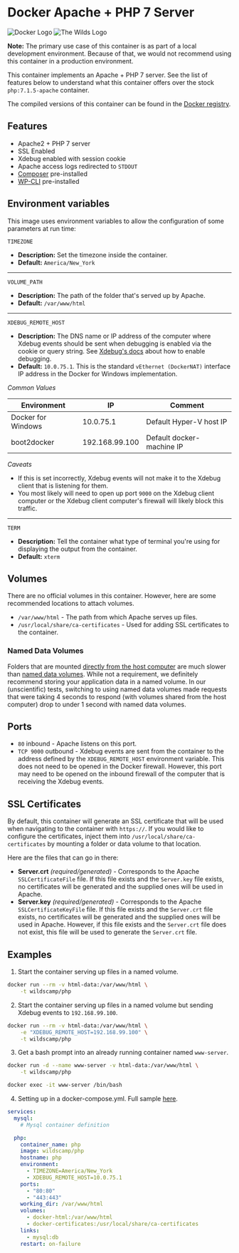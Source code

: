 # Docker Apache + PHP 7 Server

![Docker Logo](https://www.gravatar.com/avatar/def8e498c0e2b4d1b0cb398ca164cddd?s=115) ![The Wilds Logo](https://www.gravatar.com/avatar/731d4f0ca8553a4f4b2a4f35d1d72280?s=115)

**Note:** The primary use case of this container is as part of a local development
environment. Because of that, we would not recommend using this container in a production
environment.

This container implements an Apache + PHP 7 server. See the list of features below to
understand what this container offers over the stock `php:7.1.5-apache` container.

The compiled versions of this container can be found in the
[Docker registry](https://hub.docker.com/r/wildscamp/php/).

Features
----
* Apache2 + PHP 7 server
* SSL Enabled
* Xdebug enabled with session cookie
* Apache access logs redirected to `STDOUT`
* [Composer](https://getcomposer.org/) pre-installed
* [WP-CLI](http://wp-cli.org/) pre-installed

Environment variables
----

This image uses environment variables to allow the configuration of some parameters at run time:

`TIMEZONE`

* **Description:** Set the timezone inside the container. 
* **Default:** `America/New_York`

----

`VOLUME_PATH`

* **Description:** The path of the folder that's served up by Apache.
* **Default:** `/var/www/html`

----

`XDEBUG_REMOTE_HOST`

* **Description:** The DNS name or IP address of the computer where Xdebug events should
  be sent when debugging is enabled via the cookie or query string. See
  [Xdebug's docs](https://xdebug.org/docs/remote) about how to enable debugging.
* **Default:** `10.0.75.1`. This is the standard `vEthernet (DockerNAT)` interface IP address
  in the Docker for Windows implementation.

_Common Values_

| Environment        | IP             | Comment                   |
|--------------------|----------------|---------------------------|
| Docker for Windows | 10.0.75.1      | Default Hyper-V host IP   |
| boot2docker        | 192.168.99.100 | Default docker-machine IP |

_Caveats_

* If this is set incorrectly, Xdebug events will not make it to the Xdebug client that
  is listening for them.
* You most likely will need to open up port `9000` on the Xdebug client computer or the
  Xdebug client computer's firewall will likely block this traffic.

----

`TERM`

* **Description:** Tell the container what type of terminal you're using for displaying
  the output from the container.
* **Default:** `xterm`

Volumes
----
There are no official volumes in this container. However, here are some recommended locations
to attach volumes.

* `/var/www/html` - The path from which Apache serves up files.
* `/usr/local/share/ca-certificates` - Used for adding SSL certificates to the container.

### Named Data Volumes
Folders that are mounted [directly from the host computer](https://docs.docker.com/engine/tutorials/dockervolumes/#/mount-a-host-directory-as-a-data-volume)
are much slower than [named data volumes](https://docs.docker.com/engine/reference/commandline/volume_create/).
While not a requirement, we definitely recommend storing your application data in a named
volume. In our (unscientific) tests, switching to using named data volumes made requests
that were taking 4 seconds to respond (with volumes shared from the host computer) drop to
under 1 second with named data volumes.

Ports
----

* `80` inbound - Apache listens on this port.
* `TCP 9000` outbound - Xdebug events are sent from the container to the address defined
  by the `XDEBUG_REMOTE_HOST` environment variable. This does not need to be opened in the
  Docker firewall. However, this port may need to be opened on the inbound firewall of the
  computer that is receiving the Xdebug events.

SSL Certificates
---

By default, this container will generate an SSL certificate that will be used when
navigating to the container with `https://`. If you would like to configure the
certificates, inject them into `/usr/local/share/ca-certificates` by mounting a folder or
data volume to that location.

Here are the files that can go in there:

* **Server.crt** _(required/generated)_ - Corresponds to the Apache `SSLCertificateFile`
  file. If this file exists and the `Server.key` file exists, no certificates will be
  generated and the supplied ones will be used in Apache.
* **Server.key** _(required/generated)_ - Corresponds to the Apache `SSLCertificateKeyFile`
  file. If this file exists and the `Server.crt` file exists, no certificates will be
  generated and the supplied ones will be used in Apache. However, if this file exists and
  the `Server.crt` file does not exist, this file will be used to generate the `Server.crt`
  file.

Examples
----

1) Start the container serving up files in a named volume.

```bash
docker run --rm -v html-data:/var/www/html \
    -t wildscamp/php
```

2) Start the container serving up files in a named volume but sending Xdebug events to
   `192.168.99.100`.

```bash
docker run --rm -v html-data:/var/www/html \
    -e "XDEBUG_REMOTE_HOST=192.168.99.100" \
    -t wildscamp/php
```

3) Get a bash prompt into an already running container named `www-server`.

```bash
docker run -d --name www-server -v html-data:/var/www/html \
    -t wildscamp/php

docker exec -it www-server /bin/bash
```

4) Setting up in a docker-compose.yml. Full sample [here](https://github.com/wildscamp/docker-localphpdevenvironment/blob/master/docker-compose.yml).

```yaml
services:
  mysql:
    # Mysql container definition

  php:
    container_name: php
    image: wildscamp/php
    hostname: php
    environment:
      - TIMEZONE=America/New_York
      - XDEBUG_REMOTE_HOST=10.0.75.1
    ports:
      - "80:80"
      - "443:443"
    working_dir: /var/www/html
    volumes:
      - docker-html:/var/www/html
      - docker-certificates:/usr/local/share/ca-certificates
    links:
      - mysql:db
    restart: on-failure
```